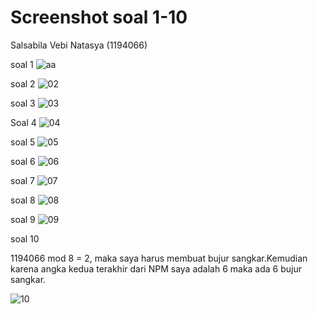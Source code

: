 # Screenshot soal 1-10
Salsabila Vebi Natasya (1194066)

soal 1
 ![aa](https://user-images.githubusercontent.com/61673247/139830750-a385a05d-8614-41c8-8017-7682591749f2.png)

soal 2
![02](https://user-images.githubusercontent.com/61673247/139831187-de22fbfa-bf0d-42f0-9bd8-daee8f053390.jpg)

soal 3
![03](https://user-images.githubusercontent.com/61673247/139831995-01e071d9-4f4c-4182-aa78-f5eceac88fd7.jpg)
 
 Soal 4 
 ![04](https://user-images.githubusercontent.com/61673247/139832031-9607b0aa-5fa5-4451-895e-f603a21dd453.jpg)

soal 5
![05](https://user-images.githubusercontent.com/61673247/139832048-fb8477ec-7f49-4e18-be89-609719ac85c9.jpg)

soal 6
![06](https://user-images.githubusercontent.com/61673247/139832077-3b1b2a2a-40c3-42f1-af1a-2659c4d339dd.jpg)

soal 7
![07](https://user-images.githubusercontent.com/61673247/139832110-31a4b7a2-fece-4cf1-945e-0692bf8e4cdc.jpg)

soal 8
![08](https://user-images.githubusercontent.com/61673247/139832134-2324a453-a389-45ab-86e3-6b8169d5b01a.jpg)

soal 9
![09](https://user-images.githubusercontent.com/61673247/139832161-3c97a410-aa34-4af3-a3f7-68a6778cfba4.jpg)

soal 10 

1194066 mod 8 = 2, maka saya harus membuat bujur sangkar.Kemudian karena angka kedua terakhir dari NPM saya adalah 6 maka ada 6 bujur sangkar.


![10](https://user-images.githubusercontent.com/61673247/139832417-d3c4e167-8e71-4981-9cfa-e44d88a0c297.jpg)

